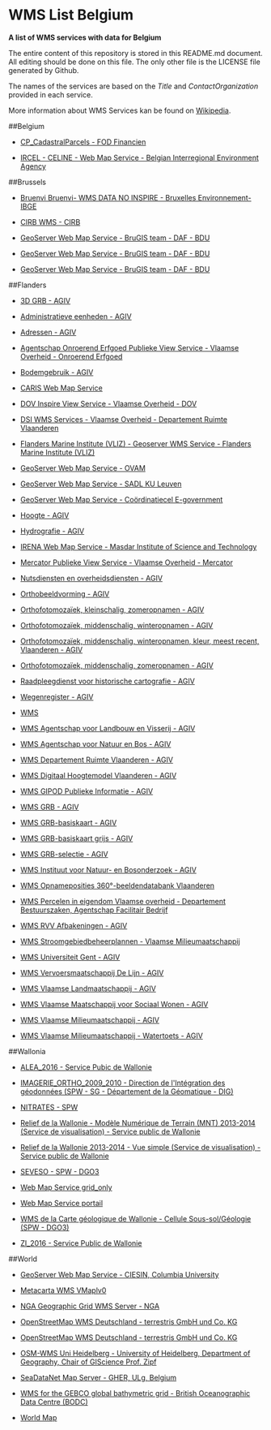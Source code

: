 # WMS List Belgium
**A list of WMS services with data for Belgium**

The entire content of this repository is stored in this README.md document. All editing should be done on this file. The only other file is the LICENSE file generated by Github.

The names of the services are based on the *Title* and *ContactOrganization* provided in each service.

More information about WMS Services kan be found on [Wikipedia](https://en.wikipedia.org/wiki/Web_Map_Service).



##Belgium

* [CP_CadastralParcels - FOD Financien](http://ccff02.minfin.fgov.be/cadgisWMS/CP_CadastralParcels/MapServer/WMSServer)

* [IRCEL - CELINE - Web Map Service - Belgian Interregional Environment Agency](http://geo.irceline.be/wms)



##Brussels

* [Bruenvi Bruenvi- WMS DATA NO INSPIRE - Bruxelles Environnement-IBGE](http://wms.ibgebim.be/ibgewms)

* [CIRB WMS - CIRB](http://geoserver.gis.irisnet.be/urbis/wms)

* [GeoServer Web Map Service - BruGIS team - DAF - BDU](http://ws.brugis.irisnet.be/geoserver/INSPIRENL/ows)

* [GeoServer Web Map Service - BruGIS team - DAF - BDU](http://ws.brugis.irisnet.be/geoserver/INSPIREEN/ows)

* [GeoServer Web Map Service - BruGIS team - DAF - BDU](http://ws.brugis.irisnet.be/geoserver/INSPIREFR/ows)



##Flanders

* [3D GRB - AGIV](http://geoservices.informatievlaanderen.be/raadpleegdiensten/3DGRB/wms)

* [Administratieve eenheden - AGIV](http://geo.agiv.be/inspire/wms/Administratieve_Eenheden)

* [Adressen - AGIV](http://geo.agiv.be/inspire/wms/adressen)

* [Agentschap Onroerend Erfgoed Publieke View Service - Vlaamse Overheid - Onroerend Erfgoed](https://geo.onroerenderfgoed.be/geoserver/ows)

* [Bodemgebruik - AGIV](http://wms.agiv.be/inspire/wms/bodemgebruik)

* [CARIS Web Map Service](http://bathy.agentschapmdk.be/spatialfusionserver/services/ows/wms/WMS_ENC)

* [DOV Inspire View Service - Vlaamse Overheid - DOV](http://www.dov.vlaanderen.be/geoserver/wms)

* [DSI WMS Services - Vlaamse Overheid - Departement Ruimte Vlaanderen](https://ro.ruimtevlaanderen.be/drodsi-geoserver/wms)

* [Flanders Marine Institute (VLIZ) - Geoserver WMS Service - Flanders Marine Institute (VLIZ)](http://geo.vliz.be/geoserver/Emodnet/ows)

* [GeoServer Web Map Service - OVAM](http://services.ovam.be/geoserver/wms)

* [GeoServer Web Map Service - SADL KU Leuven](http://www.ruimtemonitor.be/geoserver/wms)

* [GeoServer Web Map Service - Coördinatiecel E-government](http://ogc.magdageo.vlaanderen.be/magdageo/wms)

* [Hoogte - AGIV](http://geo.agiv.be/inspire/wms/Hoogte)

* [Hydrografie - AGIV](http://geo.agiv.be/inspire/wms/hydrografie)

* [IRENA Web Map Service - Masdar Institute of Science and Technology](http://irena.masdar.ac.ae:8080/geoserver/belgium/ows)

* [Mercator Publieke View Service - Vlaamse Overheid - Mercator](https://www.mercator.vlaanderen.be/raadpleegdienstenmercatorpubliek/wms)

* [Nutsdiensten en overheidsdiensten - AGIV](http://geo.agiv.be/inspire/wms/Nutsdiensten_en_Overheidsdiensten)

* [Orthobeeldvorming - AGIV](http://wms.agiv.be/inspire/wms/orthobeeldvorming)

* [Orthofotomozaïek, kleinschalig, zomeropnamen - AGIV](http://geoservices.informatievlaanderen.be/raadpleegdiensten/okz/wms)

* [Orthofotomozaïek, middenschalig, winteropnamen - AGIV](http://geoservices.informatievlaanderen.be/raadpleegdiensten/omw/wms)

* [Orthofotomozaïek, middenschalig, winteropnamen, kleur, meest recent, Vlaanderen - AGIV](http://geoservices.informatievlaanderen.be/raadpleegdiensten/omwrgbmrvl/wms)

* [Orthofotomozaïek, middenschalig, zomeropnamen - AGIV](http://geoservices.informatievlaanderen.be/raadpleegdiensten/omz/wms)

* [Raadpleegdienst voor historische cartografie - AGIV](http://geoservices.informatievlaanderen.be/raadpleegdiensten/histcart/wms)

* [Wegenregister - AGIV](http://geo.agiv.be/ogc/wms/wegenregister)

* [WMS](http://geo.vlaamsbrabant.be:8888/TrageWegen/MapServer/WMSServer?)

* [WMS Agentschap voor Landbouw en Visserij - AGIV](http://geo.agiv.be/ogc/wms/product/ALV)

* [WMS Agentschap voor Natuur en Bos - AGIV](http://geo.agiv.be/ogc/wms/product/ANB)

* [WMS Departement Ruimte Vlaanderen - AGIV](http://geo.agiv.be/ogc/wms/product/DeptRWO)

* [WMS Digitaal Hoogtemodel Vlaanderen - AGIV](http://geo.agiv.be/ogc/wms/product/DHMV)

* [WMS GIPOD Publieke Informatie - AGIV](http://geo.agiv.be/ogc/wms/gipodpubliek)

* [WMS GRB - AGIV](http://geoservices.informatievlaanderen.be/raadpleegdiensten/GRB/wms)

* [WMS GRB-basiskaart - AGIV](http://geoservices.informatievlaanderen.be/raadpleegdiensten/GRB-basiskaart/wms)

* [WMS GRB-basiskaart grijs - AGIV](http://geoservices.informatievlaanderen.be/raadpleegdiensten/GRB-basiskaart-grijs/wms)

* [WMS GRB-selectie - AGIV](http://geoservices.informatievlaanderen.be/raadpleegdiensten/GRB-selectie/wms)

* [WMS Instituut voor Natuur- en Bosonderzoek - AGIV](http://geo.agiv.be/ogc/wms/product/INBO)

* [WMS Opnameposities 360°-beeldendatabank Vlaanderen](https://viewer.image-v.be/MM_Opnameposities)

* [WMS Percelen in eigendom Vlaamse overheid - Departement Bestuurszaken, Agentschap Facilitair Bedrijf ](http://bzgis.vlaanderen.be/ArcGIS/services/DBZ/Vastgoed_Percelen_Vlaamse_overheid/MapServer/WMSServer)

* [WMS RVV Afbakeningen - AGIV](http://geo.agiv.be/ogc/wms/product/RVVAfbak)

* [WMS Stroomgebiedbeheerplannen - Vlaamse Milieumaatschappij](http://geoserver.vmm.be/geoserver/HDGIS/wms)

* [WMS Universiteit Gent - AGIV](http://geo.agiv.be/ogc/wms/product/UGent)

* [WMS Vervoersmaatschappij De Lijn - AGIV](http://geo.agiv.be/ogc/wms/product/DeLijn)

* [WMS Vlaamse Landmaatschappij - AGIV](http://geo.agiv.be/ogc/wms/product/VLM)

* [WMS Vlaamse Maatschappij voor Sociaal Wonen - AGIV](http://geo.agiv.be/ogc/wms/product/VMSW)

* [WMS Vlaamse Milieumaatschappij - AGIV](http://geo.agiv.be/ogc/wms/product/VMM)

* [WMS Vlaamse Milieumaatschappij - Watertoets - AGIV](http://geo.agiv.be/ogc/wms/product/VMMWatertoets)



##Wallonia

* [ALEA_2016 - Service Pubic de Wallonie](http://geoservices.wallonie.be/arcgis/services/EAU/ALEA_2016/MapServer/WMSServer)

* [IMAGERIE_ORTHO_2009_2010 - Direction de l'Intégration des géodonnées (SPW - SG - Département de la Géomatique - DIG)](http://geoservices.wallonie.be/arcgis/services/IMAGERIE/ORTHO_2009_2010/MapServer/WMSServer)

* [NITRATES - SPW](http://geoservices.wallonie.be/arcgis/services/EAU/NITRATES/MapServer/WMSServer)

* [Relief de la Wallonie - Modèle Numérique de Terrain (MNT) 2013-2014 (Service de visualisation) - Service public de Wallonie](http://geoservices.wallonie.be/arcgis/services/RELIEF/WALLONIE_MNT_2013_2014/MapServer/WMSServer)

* [Relief de la Wallonie 2013-2014 - Vue simple (Service de visualisation) - Service public de Wallonie](http://geoservices.wallonie.be/arcgis/services/RELIEF/WALLONIE_2013_2014_VUE_SIMPLE/MapServer/WMSServer)

* [SEVESO - SPW - DGO3](http://geoservices.wallonie.be/arcgis/services/INDUSTRIES_SERVICES/SEVESO/MapServer/WMSServer)

* [Web Map Service grid_only](http://cartopro1.wallonie.be/WMS/com.esri.wms.Esrimap/grid_only)

* [Web Map Service portail](http://cartopro1.wallonie.be/WMS/com.esri.wms.Esrimap/portail)

* [WMS de la Carte géologique de Wallonie - Cellule Sous-sol/Géologie (SPW - DGO3)](http://geoservices.wallonie.be/arcgis/services/SOL_SOUS_SOL/CARTE_GEOLOGIQUE_SIMPLE/MapServer/WMSServer)

* [ZI_2016 - Service Public de Wallonie](http://geoservices.wallonie.be/arcgis/services/EAU/ZI_2016/MapServer/WMSServer)



##World

* [GeoServer Web Map Service - CIESIN, Columbia University](https://sedac.ciesin.columbia.edu/geoserver/wms)

* [Metacarta WMS VMaplv0](http://vmap0.tiles.osgeo.org/wms/vmap0)

* [NGA Geographic Grid WMS Server - NGA](http://geonames.nga.mil/grids/request.asp)

* [OpenStreetMap WMS Deutschland - terrestris GmbH und Co. KG](http://ows.terrestris.de/osm-gray/service)

* [OpenStreetMap WMS Deutschland - terrestris GmbH und Co. KG](http://ows.terrestris.de/osm/service)

* [OSM-WMS Uni Heidelberg - University of Heidelberg, Department of Geography, Chair of GIScience Prof. Zipf](http://129.206.228.72/cached/hillshade)

* [SeaDataNet Map Server - GHER, ULg, Belgium](http://gher-diva.phys.ulg.ac.be/web-vis/Python/web/wms)

* [WMS for the GEBCO global bathymetric grid - British Oceanographic Data Centre (BODC)](http://www.gebco.net/data_and_products/gebco_web_services/web_map_service/mapserv)

* [World Map](http://www2.demis.nl/worldmap/wms.asp)